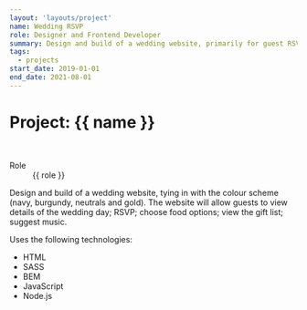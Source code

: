 ```yaml
---
layout: 'layouts/project'
name: Wedding RSVP
role: Designer and Frontend Developer
summary: Design and build of a wedding website, primarily for guest RSVP.
tags:
  - projects
start_date: 2019-01-01
end_date: 2021-08-01
---
```


# Project: {{ name }}

<div class="image-wrapper">
  <img class="project-image project-image--multiple" src="/assets/project-images/vawedding.png" alt="" role="presentation">
  <img class="project-image project-image--multiple" src="/assets/project-images/vawedding2.png" alt="" role="presentation">
</div>

<dl>
  <dt>Role</dt>
  <dd>{{ role }}</dd>
</dl>


Design and build of a wedding website, tying in with the colour scheme (navy, burgundy, neutrals and gold). The website will allow guests to view details of the wedding day; RSVP; choose food options; view the gift list; suggest music.

Uses the following technologies:

- HTML
- SASS
- BEM
- JavaScript
- Node.js
